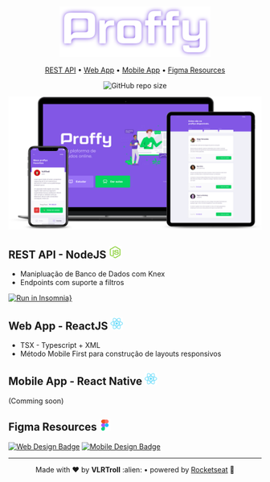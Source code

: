 <p align="center"> 
  <img src="/.github/assets/logo.svg" alt="Logo" width="300"/>
</p>

<p align="center">
  <a href="#rest-api---nodejs-">REST API</a>
  • <a href="#web-app---reactjs-">Web App</a>
  • <a href="#mobile-app---react-native-">Mobile App</a>
  • <a href="#figma-resources-">Figma Resources</a> 
</p>


<p align="center">
  <img src="https://img.shields.io/github/repo-size/VLRTroll/proffy?color=04d361" alt="GitHub repo size"/>
</p>

<p align="center"> 
  <img src="/.github/assets/mockup.png" alt="Logo" width="900"/>
</p>


<h2>REST API - NodeJS <img src="/.github/assets/nodejs.webp" alt="Node Logo" width="25"/></h2>

- Manipluação de Banco de Dados com Knex
- Endpoints com suporte a filtros

[![Run in Insomnia}](https://insomnia.rest/images/run.svg)](https://insomnia.rest/run/?label=NLW%232%20-%20Proffy&uri=https%3A%2F%2Fgithub.com%2FVLRTroll%2Fproffy%2Fblob%2Fmaster%2F.github%2Fassets%2Finsomnia-export.json)


<h2>Web App - ReactJS <img src="/.github/assets/react.webp" alt="React Logo" width="25"/></h2>

- TSX - Typescript + XML
- Método Mobile First para construção de layouts responsivos


<h2>Mobile App - React Native <img src="/.github/assets/react.webp" alt="React Native Logo" width="25"/></h2>

(Comming soon)

<h2>Figma Resources <img src="/.github/assets/figma.png" alt="Figma Logo" width="22"/></h2>
  
[<img src="https://img.shields.io/static/v1?style=for-the-badge&label=Download&logo=figma&logoColor=white&message=Web-Design&color=8257e5" alt="Web Design Badge"/>][web_design_link]
[<img src="https://img.shields.io/static/v1?style=for-the-badge&label=Download&logo=figma&logoColor=white&message=Mobile-Design&color=04d361" alt="Mobile Design Badge"/>][mobile_design_link]

[web_design_link]: https://www.figma.com/file/GHGS126t7WYjnPZdRKChJF/Proffy-Web/duplicate
[mobile_design_link]: https://www.figma.com/file/e33KvgUpFdunXxJjHnK7CG/Proffy-Mobile/duplicate

---

<p align="center">Made with ❤️ by <strong>VLRTroll</strong> :alien: • powered by <a href="https://github.com/Rocketseat">Rocketseat</a> 🚀</p>
